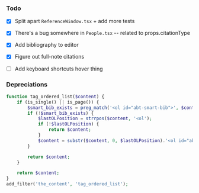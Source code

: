 ### Todo
- [x] Split apart `ReferenceWindow.tsx` + add more tests
- [x] There's a bug somewhere in `People.tsx` -- related to props.citationType
- [x] Add bibliography to editor
- [x] Figure out full-note citations
- [ ] Add keyboard shortcuts hover thing



### Depreciations
```php
function tag_ordered_list($content) {
    if (is_single() || is_page()) {
        $smart_bib_exists = preg_match('<ol id="abt-smart-bib">', $content);
        if (!$smart_bib_exists) {
            $lastOLPosition = strrpos($content, '<ol');
            if (!$lastOLPosition) {
                return $content;
            }
            $content = substr($content, 0, $lastOLPosition).'<ol id="abt-smart-bib" '.substr($content, $lastOLPosition + 3, strlen($content));
        }

        return $content;
    }

    return $content;
}
add_filter('the_content', 'tag_ordered_list');
```
